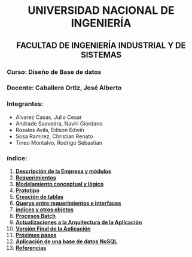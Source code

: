 <center><h1>UNIVERSIDAD NACIONAL DE INGENIERÍA</h1></center>
<center><h2>FACULTAD DE INGENIERÍA INDUSTRIAL Y DE SISTEMAS</h2></center>

### Curso: Diseño de Base de datos
### Docente: Caballero Ortiz, José Alberto
### Integrantes:
- Alvarez Casas, Julio Cesar
- Andrade Saavedra, Navhi Giordano
- Rosales Avila, Edison Edwin
- Sosa Ramirez, Christian Renato
- Tineo Montalvo, Rodrigo Sebastian
### índice:
1. [**Descripción de la Empresa y módulos**](CAP1/1.md)
2. [**Requerimientos**](CAP2/2.md)
3. [**Modelamiento conceptual y lógico**](CAP3/3.md)
4. [**Prototipo**](CAP4/4.md)
5. [**Creación de tablas**](CAP5/5.md)
6. [**Querys entre requerimientos e interfaces**](CAP6/6.md)
7. [**índices y otros objetos**](CAP7/7.md)
8. [**Procesos Batch**](CAP8/8.md)
9. [**Actualizaciones a la Arquitectura de la Aplicación**](CAP9/9.md)
10. [**Versión Final de la Aplicación**](CAP10/10.md)
11. [**Próximos pasos**](CAP11/11.md)
12. [**Aplicación de una base de datos NoSQL**](CAP12/12.md)
13. [**Referencias**](Referencias.md)
